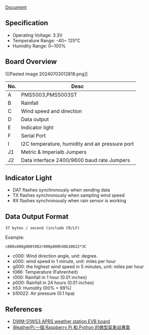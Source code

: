 [Document](https://wiki.dfrobot.com/APRS_Weather_Station_Sensor_Kit_SEN0186)

## Specification
- Operating Voltage: 3.3V
- Temperature Range: -40~ 125℃
- Humidity Range: 0~100%
## Board Overview

![[Pasted image 20240703012818.png]]

| No. | Desc                                            |
| --- | ----------------------------------------------- |
| A   | PMS5003,PMS5003ST                               |
| B   | Rainfall                                        |
| C   | Wind speed and direction                        |
| D   | Data output                                     |
| E   | Indicator light                                 |
| F   | Serial Port                                     |
| I   | I2C temperature, humidity and air pressure port |
| J1  | Metric & Imperialb Jumpers                      |
| J2  | Data interface 2400/9600 baud rate Jumpers      |
## Indicator Light
- DAT flashes synchronously when sending data
- TX flashes synchronously when sampling wind speed
- RX flashes synchronously when rain sensor is working
## Data Output Format
	37 bytes / second (include CR/LF)
Example:
```
c000s000g000t082r000p000h48b10022*3C
```

- c000: Wind direction angle, unit: degree.
- s000: wind speed in 1 minute, unit: miles per hour
- g000: the highest wind speed in 5 minutes, unit: miles per hour
- t086: Temperature (Fahrenheit)
- r000: Rainfall in 1 hour (0.01 inches)
- p000: Rainfall in 24 hours (0.01 inches)
- h53: Humidity (00% = 99%)
- b10022: Air pressure (0.1 hpa)

## References
- [DWM-51WS3 APRS weather station EVB board](https://dwmzone.com/en/usd6-usd10/687-dwm-51ws3-aprs-weather-station-evb-board.html)
- [WeatherPi:一個 Raspberry Pi 和 Python 的微型氣象站專案](https://speakerdeck.com/piepie_tw/introduction-to-weather-pi?slide=52)